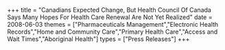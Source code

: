 +++
title = "Canadians Expected Change, But Health Council Of Canada Says Many Hopes For Health Care Renewal Are Not Yet Realized"
date = 2008-06-03
themes = ["Pharmaceuticals Management","Electronic Health Records","Home and Community Care","Primary Health Care","Access and Wait Times","Aboriginal Health"]
types = ["Press Releases"]
+++
